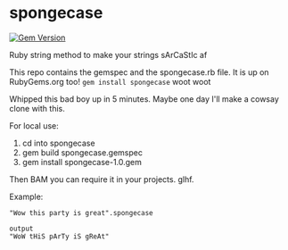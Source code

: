 # spongecase
[![Gem Version](https://badge.fury.io/rb/spongecase.svg)](https://badge.fury.io/rb/spongecase)

Ruby string method to make your strings sArCaStIc af


This repo contains the gemspec and the spongecase.rb file. It is up on RubyGems.org too!
`gem install spongecase` woot woot

Whipped this bad boy up in 5 minutes. Maybe one day I'll make a cowsay clone with this.

For local use: 

1. cd into spongecase
2. gem build spongecase.gemspec
3. gem install spongecase-1.0.gem

Then BAM you can require it in your projects. glhf.


Example:

```
"Wow this party is great".spongecase

output
"WoW tHiS pArTy iS gReAt" 
```
